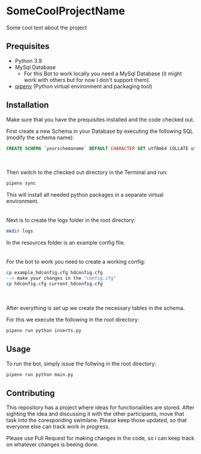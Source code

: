 # SomeCoolProjectName

Some cool text about the project

## Prequisites

- Python 3.9
- MySql Database
    - For this Bot to work locally you need a MySql Database (it might work with others but for now I don't support them).
- [pipenv](https://github.com/pypa/pipenv) (Python virtual environment and packaging tool)

## Installation

Make sure that you have the prequisites installed and the code checked out.

First create a new Schema in your Database by executing the following SQL (modify the schema name):
```sql
CREATE SCHEMA `yourschemaname` DEFAULT CHARACTER SET utf8mb4 COLLATE utf8mb4_unicode_520_ci ;
```
<br><br>
Then switch to the checked out directory in the Terminal and run:

```bash
pipenv sync
```
This will install all needed python packages in a separate virtual environment.
<br><br><br>
Next is to create the logs folder in the root directory:
```bash
mkdir logs
```

In the resources folder is an example config file. 
<br><br><br>
For the bot to work you need to create a working config:
```bash
cp example_hdconfig.cfg hdconfig.cfg
--> make your changes in the "config.cfg"
cp hdconfig.cfg current_hdconfig.cfg
```
<br><br>
After everything is set up we create the necessary tables in the schema.

For this we execute the following in the root directory:
```bash
pipenv run python inserts.py
```

## Usage
To run the bot, simply issue the follwing in the root directory:
```bash
pipenv run python main.py
```

## Contributing
This repository has a project where ideas for functionalities are stored.
After sighting the idea and discussing it with the other participants, move that task into the coresponding swimlane. Please keep those updated, so that everyone else can track work in progress.

Please use Pull Request for making changes in the code, so i can keep track on whatever changes is beeing done.
